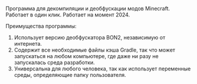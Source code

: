 Программа для декомпиляции и деобфускации модов Minecraft. Работает в один клик. Работает на момент 2024.

Преимущества программы:
1) Использует версию деобфускатора BON2, независимую от интернета.
2) Содержит все необходимые файлы кэша Gradle, так что может запускаться на любом компьютере, где даже ни разу не запускалась среда разработки.
3) Универсальна для любого человека, так как использует переменные среды, определяющие папку пользователя.
